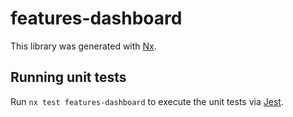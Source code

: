 # features-dashboard

This library was generated with [Nx](https://nx.dev).

## Running unit tests

Run `nx test features-dashboard` to execute the unit tests via [Jest](https://jestjs.io).
